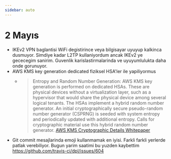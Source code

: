 ```yaml
---
sidebar: auto
---
```


# 2 Mayıs

- IKEv2 VPN baglantisi WiFi degistirince veya bilgisayar uyuyup kalkinca dusmuyor. Simdiye kadar L2TP kullaniyordum ancak IKEv2 ye gececegim sanirim. Guvenlik karislastirmalarinda ve uyuyumlulukta daha onde gorunuyor.
- AWS KMS key generation dedicated fiziksel HSA'ler ile yapiliyormus
  - > Entropy and Random Number Generation: AWS KMS key generation is performed on dedicated HSAs. These are physical devices without a virtualization layer, such as a hypervisor that would share the physical device among several logical tenants. The HSAs implement a hybrid random number generator. An initial cryptographically secure pseudo-random number generator (CSPRNG) is seeded with system entropy and periodically updated with additional entropy. Calls for cryptographic material use this hybrid random number generator. [AWS KMS Cryptographic Details Whitepaper](https://d0.awsstatic.com/whitepapers/KMS-Cryptographic-Details.pdf)
- Git commit mesajlarinda emoji kullanmamak en iyisi. Farkli farkli yerlerde patlak verebiliyor. Bugun yarim saatimi bu yuzden kaybettim https://github.com/travis-ci/dpl/issues/604
